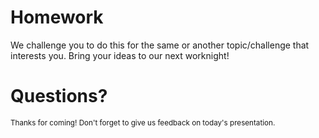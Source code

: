 # Homework 

We challenge you to do this for the same or another topic/challenge that interests you. Bring your ideas to our next worknight! 


# Questions?

<small>Thanks for coming! Don't forget to give us feedback on today's presentation.</small>
